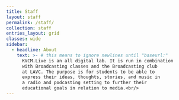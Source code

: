 ```yaml
---
title: Staff
layout: staff
permalink: /staff/
collection: staff
entries_layout: grid
classes: wide
sidebar: 
  - headline: About
    text: >- # this means to ignore newlines until "baseurl:"  
      KVCM.Live is an all digital lab. It is run in combination
      with Broadcasting classes and the Broadcasting club
      at LAVC. The purpose is for students to be able to
      express their ideas, thoughts, stories, and music in
      a radio and podcasting setting to further their
      educational goals in relation to media.<br/>    
---
```

